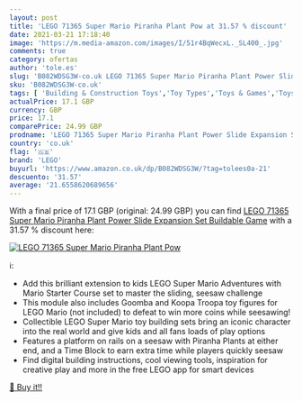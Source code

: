 ```yaml
---
layout: post
title: 'LEGO 71365 Super Mario Piranha Plant Pow at 31.57 % discount'
date: 2021-03-21 17:18:40
image: 'https://m.media-amazon.com/images/I/51r4BqWecxL._SL400_.jpg'
comments: true
category: ofertas
author: 'tole.es'
slug: 'B082WDSG3W-co.uk LEGO 71365 Super Mario Piranha Plant Power Slide...'
sku: 'B082WDSG3W-co.uk'
tags: [ 'Building & Construction Toys','Toy Types','Toys & Games','Toys Store','lego', ]
actualPrice: 17.1 GBP
currency: GBP
price: 17.1
comparePrice: 24.99 GBP
prodname: 'LEGO 71365 Super Mario Piranha Plant Power Slide Expansion Set Buildable Game'
country: 'co.uk'
flag: '🇬🇧'
brand: 'LEGO'
buyurl: 'https://www.amazon.co.uk/dp/B082WDSG3W/?tag=tolees0a-21'
descuento: '31.57'
average: '21.6558620689656'
---
```


With a final price of 17.1 GBP (original: 24.99 GBP) you can find [LEGO 71365 Super Mario Piranha Plant Power Slide Expansion Set Buildable Game](https://www.amazon.co.uk/dp/B082WDSG3W/?tag=tolees0a-21) with a  31.57 % discount here:

[![LEGO 71365 Super Mario Piranha Plant Pow](https://m.media-amazon.com/images/I/51r4BqWecxL._SL400_.jpg)](https://www.amazon.co.uk/dp/B082WDSG3W/?tag=tolees0a-21)

ℹ️:

- Add this brilliant extension to kids LEGO Super Mario Adventures with Mario Starter Course set to master the sliding, seesaw challenge
- This module also includes Goomba and Koopa Troopa toy figures for LEGO Mario (not included) to defeat to win more coins while seesawing!
- Collectible LEGO Super Mario toy building sets bring an iconic character into the real world and give kids and all fans loads of play options
- Features a platform on rails on a seesaw with Piranha Plants at either end, and a Time Block to earn extra time while players quickly seesaw
- Find digital building instructions, cool viewing tools, inspiration for creative play and more in the free LEGO app for smart devices

[🛒 Buy it!!](https://www.amazon.co.uk/dp/B082WDSG3W/?tag=tolees0a-21)
